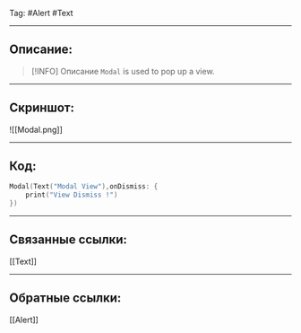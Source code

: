 Tag: #Alert #Text 

---
## Описание:
> [!INFO] Описание
> `Modal` is used to pop up a view.

---
## Скриншот:
![[Modal.png]]

---
## Код:

``` swift
Modal(Text("Modal View"),onDismiss: {
    print("View Dismiss !")
})

```

---
## Связанные ссылки:
[[Text]]

---
## Обратные ссылки:
[[Alert]]